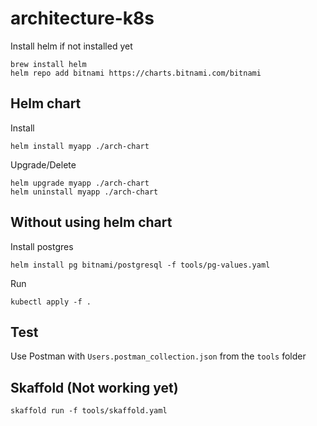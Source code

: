 # architecture-k8s

Install helm if not installed yet
```shell script
brew install helm
helm repo add bitnami https://charts.bitnami.com/bitnami
```

## Helm chart
Install
```shell script
helm install myapp ./arch-chart
```
Upgrade/Delete
```shell script
helm upgrade myapp ./arch-chart
helm uninstall myapp ./arch-chart
```


## Without using helm chart

Install postgres
```shell script
helm install pg bitnami/postgresql -f tools/pg-values.yaml
```

Run
```shell script
kubectl apply -f .
```

## Test
Use Postman with `Users.postman_collection.json` from the `tools` folder

## Skaffold (Not working yet)

```shell script
skaffold run -f tools/skaffold.yaml
```